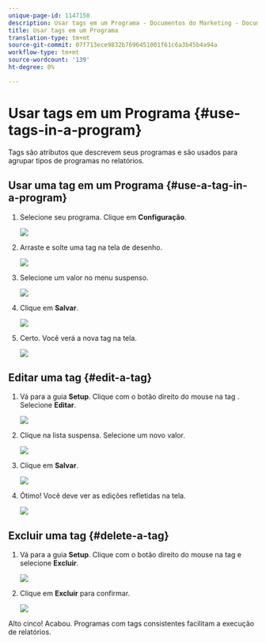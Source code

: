 ```yaml
---
unique-page-id: 1147150
description: Usar tags em um Programa - Documentos do Marketing - Documentação do produto
title: Usar tags em um Programa
translation-type: tm+mt
source-git-commit: 07f713ece9832b7696451001f61c6a3b45b4a94a
workflow-type: tm+mt
source-wordcount: '139'
ht-degree: 0%

---
```



# Usar tags em um Programa {#use-tags-in-a-program}

Tags são atributos que descrevem seus programas e são usados para agrupar tipos de programas no relatórios.

## Usar uma tag em um Programa {#use-a-tag-in-a-program}

1. Selecione seu programa. Clique em **Configuração**.

   ![](assets/image2014-9-23-15-3a45-3a0.png)

1. Arraste e solte uma tag na tela de desenho.

   ![](assets/image2014-9-23-15-3a45-3a13.png)

1. Selecione um valor no menu suspenso.

   ![](assets/image2014-9-23-15-3a45-3a30.png)

1. Clique em **Salvar**.

   ![](assets/image2014-9-23-15-3a45-3a36.png)

1. Certo. Você verá a nova tag na tela.

   ![](assets/image2014-9-23-15-3a45-3a47.png)

## Editar uma tag {#edit-a-tag}

1. Vá para a guia **Setup**. Clique com o botão direito do mouse na tag . Selecione **Editar**.

   ![](assets/image2014-9-23-15-3a45-3a53.png)

1. Clique na lista suspensa. Selecione um novo valor.

   ![](assets/image2014-9-23-15-3a46-3a12.png)

1. Clique em **Salvar**.

   ![](assets/image2014-9-23-15-3a46-3a25.png)

1. Ótimo! Você deve ver as edições refletidas na tela.

   ![](assets/image2014-9-23-15-3a46-3a35.png)

## Excluir uma tag {#delete-a-tag}

1. Vá para a guia **Setup**. Clique com o botão direito do mouse na tag e selecione **Excluir**.

   ![](assets/image2014-9-23-15-3a46-3a55.png)

1. Clique em **Excluir** para confirmar.

   ![](assets/image2014-9-23-15-3a47-3a8.png)

Alto cinco! Acabou. Programas com tags consistentes facilitam a execução de relatórios.

